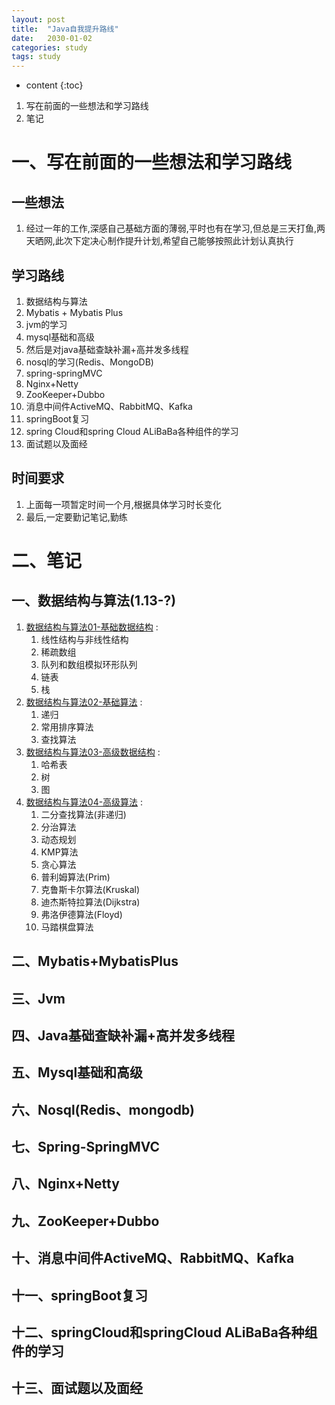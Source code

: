 ```yaml
---
layout: post
title:  "Java自我提升路线"
date:   2030-01-02
categories: study
tags: study
---
```


* content
{:toc}

1. 写在前面的一些想法和学习路线
2. 笔记




# 一、写在前面的一些想法和学习路线

## 一些想法
1. 经过一年的工作,深感自己基础方面的薄弱,平时也有在学习,但总是三天打鱼,两天晒网,此次下定决心制作提升计划,希望自己能够按照此计划认真执行

## 学习路线
1. 数据结构与算法
2. Mybatis + Mybatis Plus
3. jvm的学习
4. mysql基础和高级
5. 然后是对java基础查缺补漏+高并发多线程
6. nosql的学习(Redis、MongoDB)
7. spring-springMVC
8. Nginx+Netty
9. ZooKeeper+Dubbo
10. 消息中间件ActiveMQ、RabbitMQ、Kafka
11. springBoot复习
12. spring Cloud和spring Cloud ALiBaBa各种组件的学习
13. 面试题以及面经

## 时间要求
1. 上面每一项暂定时间一个月,根据具体学习时长变化
2. 最后,一定要勤记笔记,勤练

# 二、笔记

## 一、数据结构与算法(1.13-?)

1. [数据结构与算法01-基础数据结构](https://ttk1907.github.io/2021/01/13/java-DataStructureAndAlgorithm01/) : 
    1. 线性结构与非线性结构
    2. 稀疏数组
    3. 队列和数组模拟环形队列
    4. 链表
    5. 栈
2. [数据结构与算法02-基础算法](https://ttk1907.github.io/2021/01/19/java-DataStructureAndAlgorithm02/) : 
    1. 递归
    2. 常用排序算法
    3. 查找算法
3. [数据结构与算法03-高级数据结构](https://ttk1907.github.io/2021/01/25/java-DataStructureAndAlgorithm03/) : 
    1. 哈希表
    2. 树
    3. 图
4. [数据结构与算法04-高级算法](https://ttk1907.github.io/2021/02/22/java-DataStructureAndAlgorithm04/) : 
    1. 二分查找算法(非递归)
    2. 分治算法
    3. 动态规划
    4. KMP算法
    5. 贪心算法
    6. 普利姆算法(Prim)
    7. 克鲁斯卡尔算法(Kruskal)
    8. 迪杰斯特拉算法(Dijkstra)
    9. 弗洛伊德算法(Floyd)
    10. 马踏棋盘算法


## 二、Mybatis+MybatisPlus
## 三、Jvm
## 四、Java基础查缺补漏+高并发多线程
## 五、Mysql基础和高级
## 六、Nosql(Redis、mongodb)
## 七、Spring-SpringMVC
## 八、Nginx+Netty
## 九、ZooKeeper+Dubbo
## 十、消息中间件ActiveMQ、RabbitMQ、Kafka
## 十一、springBoot复习
## 十二、springCloud和springCloud ALiBaBa各种组件的学习
## 十三、面试题以及面经
